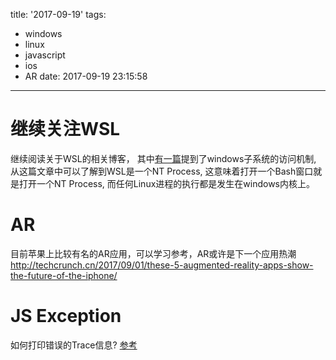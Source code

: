 title: '2017-09-19'
tags:
  - windows
  - linux
  - javascript
  - ios
  - AR
date: 2017-09-19 23:15:58
---


继续关注WSL 
===
继续阅读关于WSL的相关博客， 其中[有一篇](https://blogs.msdn.microsoft.com/wsl/2016/10/19/windows-and-ubuntu-interoperability/)提到了windows子系统的访问机制, 从这篇文章中可以了解到WSL是一个NT Process, 这意味着打开一个Bash窗口就是打开一个NT Process, 而任何Linux进程的执行都是发生在windows内核上。

AR
===
目前苹果上比较有名的AR应用，可以学习参考，AR或许是下一个应用热潮
http://techcrunch.cn/2017/09/01/these-5-augmented-reality-apps-show-the-future-of-the-iphone/

JS Exception
===
如何打印错误的Trace信息?
[参考](https://stackoverflow.com/questions/147891/javascript-exception-stack-trace)